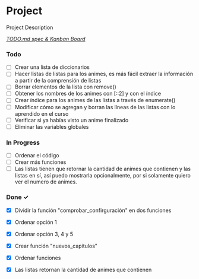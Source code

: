 # Project

Project Description

<em>[TODO.md spec & Kanban Board](https://bit.ly/3fCwKfM)</em>

### Todo

- [ ] Crear una lista de diccionarios  
- [ ] Hacer listas de listas para los animes, es más fácil extraer la información a partir de la comprensión de listas  
- [ ] Borrar elementos de la lista con remove()  
- [ ] Obtener los nombres de los animes con [::2] y con el índice  
- [ ] Crear índice para los animes de las listas a través de enumerate()  
- [ ] Modificar cómo se agregan y borran las líneas de las listas con lo aprendido en el curso  
- [ ] Verificar si ya habías visto un anime finalizado  
- [ ] Eliminar las variables globales  

### In Progress

- [ ] Ordenar el código  
- [ ] Crear más funciones  
- [ ] Las listas tienen que retornar la cantidad de animes que contienen y las listas en sí, así puedo mostrarla opcionalmente, por si solamente quiero ver el numero de animes.  

### Done ✓

- [x] Dividir la función "comprobar_confirguración" en dos funciones  
- [x] Ordenar opción 1  
- [x] Ordenar opción 3, 4 y 5  
- [x] Crear función "nuevos_capitulos"  
- [x] Ordenar funciones  
- [x] Las listas retornan la cantidad de animes que contienen  

